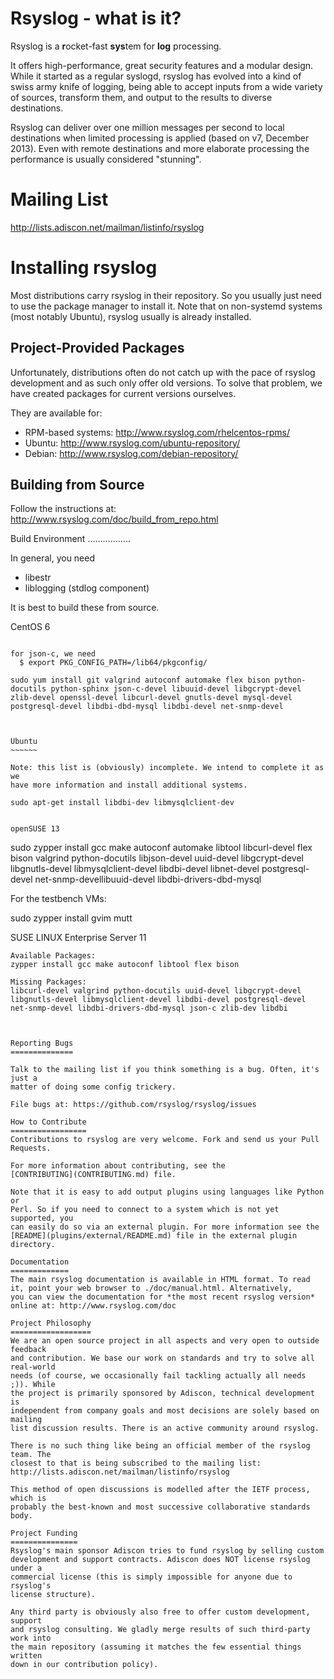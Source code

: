 Rsyslog - what is it?
=====================
Rsyslog is a **r**ocket-fast **sys**tem for **log** processing.

It offers high-performance, great security features and a modular design.
While it started as a regular syslogd, rsyslog has evolved into a kind of swiss
army knife of logging, being able to accept inputs from a wide variety of sources,
transform them, and output to the results to diverse destinations.

Rsyslog can deliver over one million messages per second  to local destinations
when limited processing is applied (based on v7, December 2013). Even with
remote destinations and more elaborate processing the performance is usually
considered "stunning".

Mailing List
============
http://lists.adiscon.net/mailman/listinfo/rsyslog

Installing rsyslog
==================
Most distributions carry rsyslog in their repository. So you usually just need
to use the package manager to install it. Note that on non-systemd systems (most
notably Ubuntu), rsyslog usually is already installed.

Project-Provided Packages
----------------------------
Unfortunately, distributions often do not catch up with the pace of rsyslog
development and as such only offer old versions. To solve that problem, we have
created packages for current versions ourselves.

They are available for:
 * RPM-based systems: http://www.rsyslog.com/rhelcentos-rpms/
 * Ubuntu: http://www.rsyslog.com/ubuntu-repository/
 * Debian: http://www.rsyslog.com/debian-repository/

Building from Source
--------------------
Follow the instructions at: http://www.rsyslog.com/doc/build_from_repo.html

Build Environment
.................

In general, you need

* libestr
* liblogging (stdlog component)

It is best to build these from source.

CentOS 6
~~~~~~~~

for json-c, we need
  $ export PKG_CONFIG_PATH=/lib64/pkgconfig/

sudo yum install git valgrind autoconf automake flex bison python-docutils python-sphinx json-c-devel libuuid-devel libgcrypt-devel zlib-devel openssl-devel libcurl-devel gnutls-devel mysql-devel postgresql-devel libdbi-dbd-mysql libdbi-devel net-snmp-devel



Ubuntu
~~~~~~

Note: this list is (obviously) incomplete. We intend to complete it as we 
have more information and install additional systems.

sudo apt-get install libdbi-dev libmysqlclient-dev


openSUSE 13
~~~~~~~~~~~

sudo zypper install gcc make autoconf automake libtool libcurl-devel flex bison valgrind python-docutils libjson-devel uuid-devel libgcrypt-devel libgnutls-devel libmysqlclient-devel libdbi-devel libnet-devel postgresql-devel net-snmp-devellibuuid-devel libdbi-drivers-dbd-mysql

For the testbench VMs:

sudo zypper install gvim mutt



SUSE LINUX Enterprise Server 11
~~~~~~~~~~~~~~~~~~~~~~~~~~~~~~~
Available Packages:
zypper install gcc make autoconf libtool flex bison

Missing Packages:
libcurl-devel valgrind python-docutils uuid-devel libgcrypt-devel libgnutls-devel libmysqlclient-devel libdbi-devel postgresql-devel net-snmp-devel libdbi-drivers-dbd-mysql json-c zlib-dev libdbi



Reporting Bugs
==============

Talk to the mailing list if you think something is a bug. Often, it's just a
matter of doing some config trickery.

File bugs at: https://github.com/rsyslog/rsyslog/issues

How to Contribute
=================
Contributions to rsyslog are very welcome. Fork and send us your Pull Requests.

For more information about contributing, see the
[CONTRIBUTING](CONTRIBUTING.md) file.

Note that it is easy to add output plugins using languages like Python or
Perl. So if you need to connect to a system which is not yet supported, you
can easily do so via an external plugin. For more information see the
[README](plugins/external/README.md) file in the external plugin directory.

Documentation
=============
The main rsyslog documentation is available in HTML format. To read
it, point your web browser to ./doc/manual.html. Alternatively,
you can view the documentation for *the most recent rsyslog version*
online at: http://www.rsyslog.com/doc

Project Philosophy
==================
We are an open source project in all aspects and very open to outside feedback
and contribution. We base our work on standards and try to solve all real-world
needs (of course, we occasionally fail tackling actually all needs ;)). While
the project is primarily sponsored by Adiscon, technical development is 
independent from company goals and most decisions are solely based on mailing
list discussion results. There is an active community around rsyslog.

There is no such thing like being an official member of the rsyslog team. The
closest to that is being subscribed to the mailing list:
http://lists.adiscon.net/mailman/listinfo/rsyslog

This method of open discussions is modelled after the IETF process, which is
probably the best-known and most successive collaborative standards body.

Project Funding
===============
Rsyslog's main sponsor Adiscon tries to fund rsyslog by selling custom
development and support contracts. Adiscon does NOT license rsyslog under a
commercial license (this is simply impossible for anyone due to rsyslog's
license structure).

Any third party is obviously also free to offer custom development, support
and rsyslog consulting. We gladly merge results of such third-party work into
the main repository (assuming it matches the few essential things written
down in our contribution policy).

